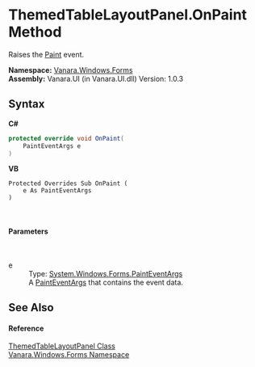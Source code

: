 # ThemedTableLayoutPanel.OnPaint Method 
 

Raises the <a href="http://msdn2.microsoft.com/en-us/library/02745s21" target="_blank">Paint</a> event.

**Namespace:**&nbsp;<a href="c580cf52-4028-70db-28d0-f9b1abc03861">Vanara.Windows.Forms</a><br />**Assembly:**&nbsp;Vanara.UI (in Vanara.UI.dll) Version: 1.0.3

## Syntax

**C#**<br />
``` C#
protected override void OnPaint(
	PaintEventArgs e
)
```

**VB**<br />
``` VB
Protected Overrides Sub OnPaint ( 
	e As PaintEventArgs
)
```

<br />

#### Parameters
&nbsp;<dl><dt>e</dt><dd>Type: <a href="http://msdn2.microsoft.com/en-us/library/1yfbfys7" target="_blank">System.Windows.Forms.PaintEventArgs</a><br />A <a href="http://msdn2.microsoft.com/en-us/library/1yfbfys7" target="_blank">PaintEventArgs</a> that contains the event data.</dd></dl>

## See Also


#### Reference
<a href="bd593ca7-e80c-4e06-9a1b-30a63f1536c3">ThemedTableLayoutPanel Class</a><br /><a href="c580cf52-4028-70db-28d0-f9b1abc03861">Vanara.Windows.Forms Namespace</a><br />